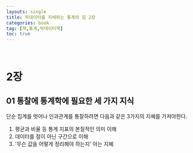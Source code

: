 ```yaml
---
layouts: single
title: 빅데이터를 지배하는 통계의 힘 2장
categories: book
tag: [책,통계,빅데이터책]
toc: true
---
```

<br> 

# 2장 
## 01 통찰에 통계학에 필요한 세 가지 지식
단순 집계를 벗어나 인과관계를 통찰하려면 다음과 같은 3가지의 지혜를 가져야한다.    
1. 평균과 비율 등 통계 지표의 본질적인 의미 이해 
2. 데이터를 점이 아닌 구간으로 이해 
3. '무슨 값을 어떻게 정리해야 하는지' 아는 지혜 
   
